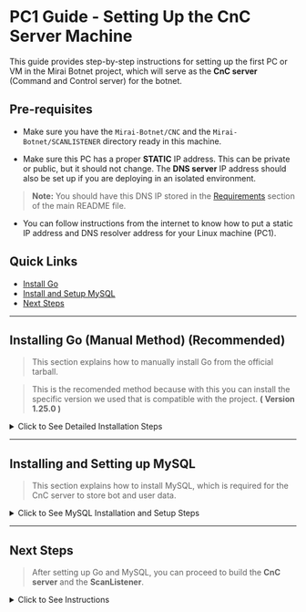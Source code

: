 # PC1 Guide - Setting Up the CnC Server Machine

This guide provides step-by-step instructions for setting up the first PC or VM in the Mirai Botnet project, which will serve as the **CnC server** (Command and Control server) for the botnet.

## Pre-requisites

-   Make sure you have the `Mirai-Botnet/CNC` and the `Mirai-Botnet/SCANLISTENER` directory ready in this machine.

-   Make sure this PC has a proper **STATIC** IP address. This can be private or public, but it should not change. The **DNS server** IP address should also be set up if you are deploying in an isolated environment.

> **Note:** You should have this DNS IP stored in the [Requirements](../README.md#requirements) section of the main README file.

-   You can follow instructions from the internet to know how to put a static IP address and DNS resolver address for your Linux machine (PC1).

## Quick Links

-   [Install Go](#installing-go-manual-method-recommended)
-   [Install and Setup MySQL](#installing-and-setting-up-mysql)
-   [Next Steps](#next-steps)

---

## Installing Go (Manual Method) (Recommended)

> This section explains how to manually install Go from the official tarball.

> This is the recomended method because with this you can install the specific version we used that is compatible with the project. **( Version 1.25.0 )**

<details>
<summary>Click to See Detailed Installation Steps</summary>

### 1. Remove Any Existing Go Installation

If you previously installed Go in `/usr/local/go`, remove it to avoid conflicts:

```bash
sudo rm -rf /usr/local/go
```

### 2. Download and Extract Go

Download the Go archive from [https://go.dev/dl/](https://go.dev/dl/).
You need to check and manually set the version you want to install in the below link example.

Example for Go **1.25.0** on Linux (64-bit):

```bash
wget https://go.dev/dl/go1.25.0.linux-amd64.tar.gz
```

Extract it into `/usr/local`:

```bash
sudo tar -C /usr/local -xzf go1.25.0.linux-amd64.tar.gz
```

> **Note:** Do **not** extract the new Go tarball into an existing `/usr/local/go` directory. This can cause a broken Go installation.

### 3. Update Your PATH

Add Go’s binary directory to your `PATH` so you can run `go` from any terminal.

For **current user only**:

```bash
echo 'export PATH=$PATH:/usr/local/go/bin' >> ~/.profile
source ~/.profile
```

### 4. Verify Installation

Check that Go is installed and available:

```bash
go version
```

Example output:

```
go version go1.25.0 linux/amd64
```

> If you see the version output, Go is successfully installed! and you can proceed with the CnC Build.

### References

-   [Go Downloads](https://go.dev/dl/)
-   [Official Install Docs](https://go.dev/doc/install)

</details>

---

## Installing and Setting up MySQL

> This section explains how to install MySQL, which is required for the CnC server to store bot and user data.

<details>
<summary>Click to See MySQL Installation and Setup Steps</summary>

### 1. Install MySQL Server

```bash
sudo apt-get update
sudo apt-get install mysql-server
```

### 2. Make a MySQL User

```bash
sudo mysql -u root -p
```

Inside the MySQL shell, run:

```sql
CREATE USER 'mirai'@'localhost' IDENTIFIED BY 'password';
```

> **Note:** This is the `CnC Server MySQL Database Credentials` shown in the [Requirements](../README.md#requirements) section of the README file.

### 3. Grant Permissions to the User

```sql
GRANT ALL PRIVILEGES ON mirai.* TO 'mirai'@'localhost';
FLUSH PRIVILEGES;
```

### 4. Create the Database

Inside the MySQL shell, run:

```sql
CREATE DATABASE mirai;

CREATE TABLE `history` (
  `id` int(10) unsigned NOT NULL AUTO_INCREMENT,
  `user_id` int(10) unsigned NOT NULL,
  `time_sent` int(10) unsigned NOT NULL,
  `duration` int(10) unsigned NOT NULL,
  `command` text NOT NULL,
  `max_bots` int(11) DEFAULT '-1',
  PRIMARY KEY (`id`),
  KEY `user_id` (`user_id`)
);

CREATE TABLE `users` (
  `id` int(10) unsigned NOT NULL AUTO_INCREMENT,
  `username` varchar(32) NOT NULL,
  `password` varchar(32) NOT NULL,
  `duration_limit` int(10) unsigned DEFAULT NULL,
  `cooldown` int(10) unsigned NOT NULL,
  `wrc` int(10) unsigned DEFAULT NULL,
  `last_paid` int(10) unsigned NOT NULL,
  `max_bots` int(11) DEFAULT '-1',
  `admin` int(10) unsigned DEFAULT '0',
  `intvl` int(10) unsigned DEFAULT '30',
  `api_key` text,
  PRIMARY KEY (`id`),
  KEY `username` (`username`)
);

CREATE TABLE `whitelist` (
  `id` int(10) unsigned NOT NULL AUTO_INCREMENT,
  `prefix` varchar(16) DEFAULT NULL,
  `netmask` tinyint(3) unsigned DEFAULT NULL,
  PRIMARY KEY (`id`),
  KEY `prefix` (`prefix`)
);
```

### 5. Create a user in the user table

Inside the MySQL shell, run:

```sql
INSERT INTO users (username, password, duration_limit, cooldown, wrc, last_paid, max_bots, admin, intvl, api_key)
VALUES ('mirai', 'password', NULL, 0, NULL, UNIX_TIMESTAMP(), -1, 1, 30, 'your_api_key_here');
```

This is the default user that will be used to connect to the CnC server. You can change the username and password as needed.

When connecting to the CnC, when asked for the username and password, use the ones you set in the users table.

Default values are:

-   Username: `mirai`
-   Password: `password`

> **Note:** This is the `CnC Login Credientials` shown in the [Requirements](../README.md#requirements) section of the README file.

### 6. Exit MySQL Shell

```sql
EXIT;
```

### 7. Verify MySQL Installation

You can verify that MySQL is running by checking its status:

```bash
sudo systemctl status mysql
```

If MySQL is running, you should see an output indicating that the service is active (running).

</details>

---

## Next Steps

> After setting up Go and MySQL, you can proceed to build the **CnC server** and the **ScanListener**.

<details>
<summary>Click to See Instructions</summary>

-   You can follow the instructions in the [CnC Build Guide](../CNC/README.md) to build the CnC server.
-   Since We already have `go` installed in this PC, we will also use this PC to build the scanListener even though we will use it in the 2nd PC (The Loader PC). Follow the instructions in the [ScanListener Build Guide](../SCANLISTENER/README.md) to build the scanListener.

</details>
